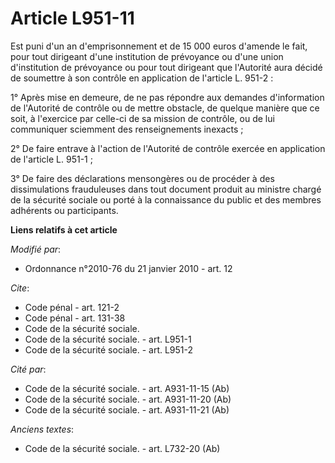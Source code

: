 # Article L951-11

Est puni d'un an d'emprisonnement et de 15 000 euros d'amende le fait, pour tout dirigeant d'une institution de prévoyance ou
d'une union d'institution de prévoyance ou pour tout dirigeant que l'Autorité aura décidé de soumettre à son contrôle en
application de l'article L. 951-2 : 

1° Après mise en demeure, de ne pas répondre aux demandes d'information de l'Autorité de contrôle ou de mettre obstacle, de
quelque manière que ce soit, à l'exercice par celle-ci de sa mission de contrôle, ou de lui communiquer sciemment des
renseignements inexacts ; 

2° De faire entrave à l'action de l'Autorité de contrôle exercée en application de l'article L. 951-1 ;

3° De faire des déclarations mensongères ou de procéder à des dissimulations frauduleuses dans tout document produit au
ministre chargé de la sécurité sociale ou porté à la connaissance du public et des membres adhérents ou participants.

**Liens relatifs à cet article**

_Modifié par_:

  - Ordonnance n°2010-76 du 21 janvier 2010 - art. 12

_Cite_:

  - Code pénal - art. 121-2
  - Code pénal - art. 131-38
  - Code de la sécurité sociale.
  - Code de la sécurité sociale. - art. L951-1
  - Code de la sécurité sociale. - art. L951-2

_Cité par_:

  - Code de la sécurité sociale. - art. A931-11-15 (Ab)
  - Code de la sécurité sociale. - art. A931-11-20 (Ab)
  - Code de la sécurité sociale. - art. A931-11-21 (Ab)

_Anciens textes_:

  - Code de la sécurité sociale. - art. L732-20 (Ab)
